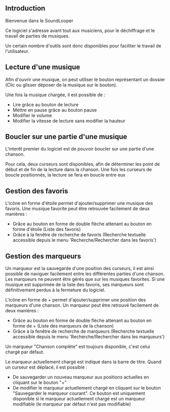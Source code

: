 ## Introduction
		
Bienvenue dans le SoundLooper

Ce logiciel s'adresse avant tout aux musiciens, pour le déchiffrage et le travail de parties de musiques.

Un certain nombre d'outils sont donc disponibles pour faciliter le travail de l'utilisateur.
		
## Lecture d'une musique
		
Afin d'ouvrir une musique, on peut utiliser le bouton représentant un dossier (Clic ou glisser déposer de la musique sur le bouton).

Une fois la musique chargée, il est possible de :

* Lire grâce au bouton de lecture  
* Mettre en pause grâce au bouton pause  
* Modifier le volume  
* Modifier la vitesse de lecture sans modifier la hauteur  

## Boucler sur une partie d'une musique

L'interêt premier du logiciel est de pouvoir boucler sur une partie d'une chanson.

Pour cela, deux curseurs sont disponibles, afin de déterminer les point de début et de fin de la lecture dans la chanson. Une fois les curseurs de boucle positionnés, la lecture se fera en boucle entre eux

## Gestion des favoris

L'icône en forme d'étoile permet d'ajouter/supprimer une musique des favoris. Une musique favorite peut être retrouvée facilement de deux manières :

 * Grâce au bouton en forme de double flèche attenant au bouton en forme d'étoile (Liste des favoris)  
 * Grâce à la fenêtre de recherche de favoris (Recherche textuelle accessible depuis le menu 'Recherche/Rechercher dans les favoris')  
 
## Gestion des marqueurs
 
 Un marqueur est la sauvegarde d'une position des curseurs, il est ainsi possible de naviguer facilement entre les différentes parties d'une chanson. Les marqueurs ne peuvent être gérés que sur les musiques favorites. Si une musique est supprimée de la liste des favoris, ses marqueurs sont définitivement perdus à la fermeture du logiciel.
 
 L'icône en forme de + permet d'ajouter/supprimer une position des marqueurs d'une chanson. Un marqueur peut être retrouvé facilement de deux manières :
    
 * Grâce au bouton en forme de double flèche attenant au bouton en forme de + (Liste des marqueurs de la chanson)  
 * Grâce à la fenêtre de recherche de marqueurs (Recherche textuelle accessible depuis le menu 'Recherche/Rechercher dans les marqueurs')  
 
 Un marqueur "Chanson complète" est toujours disponible, c'est celui chargé par défaut.
 
 
 Le marqueur actuellement chargé est indiqué dans la barre de titre. Quand un curseur est déplacé, il est possible :
   
 * De sauvegarder un nouveau marqueur aux positions actuelles en cliquant sur le bouton "+"  
 * De modifier le marqueur actuellement chargé en cliquant sur le bouton "Sauvegarder le marqueur courant". Ce bouton est uniquement disponible si le marqueur actuellement chargé est un marqueur modifiable (le marqueur par défaut n'est pas modifiable)